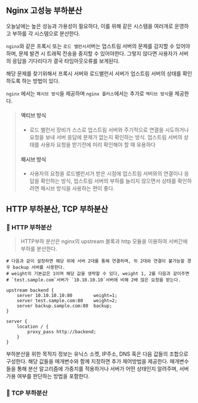 
## Nginx 고성능 부하분산

오늘날에는 높은 성능과 가용성이 필요하다, 이를 위해 같은 시스템을 여러개로 운영하고 부하를 각 시스템으로 분산한다.
 
`nginx`와 같은 프록시 또는 `로드 밸런서`서버는 업스트림 서버의 문제를 감지할 수 있어야 하며, 문제 발견 시 트래픽 전송을 중지할 수 있어야한다. 그렇지 않다면 사용자가 서버의 응답을 기다리다가 결국 타임아웃오류를 보게된다.

해당 문제를 찾기위해서 프록시 서버와 로드밸런서 서버가 업스트림 서버의 상태를 확인하도록 하는 방법이 있다.

`nginx` 에서는 `패시브 방식`을 제공하며 `nginx 플러스`에서는 추가로 `액티브 방식`을 제공한다.

> #### 액티브 방식
> - 로드 밸런서 장비가 스스로 업스트림 서버와 주기적으로 연결을 시도하거나 요청을 보내 서버 응답에 문제가 없는지 확인하는 방식.
>   업스트림 서버의 상태를 사용자 요청을 받기전에 미리 확인해야 할 때 유용하다
> 
> #### 패시브 방식
> 
>  - 사용자의 요청을 로드밸런서가 받은 시점에 업스트림 서버와의 연결이나 응답을 확인하는 방식, 업스트림 서버의 부하를 늘리지 않으면서 상태를 확인하려면
>    패시브 방식을 사용하는 편이 좋다.


## HTTP 부하분산, TCP 부하분산 

### 🌟 HTTP 부하분산
> HTTP부하 분산은 nginx의 upstream 블록과 http 모듈을 이용하여 서버간에 부하를 분산한다.

```shell
# 다음과 같이 설정하면 해당 위에 서버 2대를 통해 연결하며, 위 2대와 연결이 불가능할 경우 backup 서버를 사용한다.
# weight의 기본값은 1이며 해당 값을 생략할 수 있다, weight 1, 2를 다음과 같이주면 
# `test.sample.com`서버가 `10.10.10.10`서버에 비해 2배 많은 요청을 받는다.

upstream backend {
    server 10.10.10.10:80        weight=1;
    server test.sample.com:80    weight=2;
    server backup.sample.com:80  backup;
}

server {
    location / {
        proxy_pass http://backend;
    }
}
```

부하분산을 위한 목적지 정보는 유닉스 소켓, IP주소, DNS 혹은 다음 값들의 조합으로 구성한다.
해당 값들을 매개변수와 함께 지정하면 추가 제어방법을 제공한다. 매개변수들을 통해
분산 알고리즘에 가중치를 적용하거나 서버가 어떤 상태인지 알려주며, 서버 가용 여부를 판단하는 방법을 포함한다.



### 🌟 TCP 부하분산